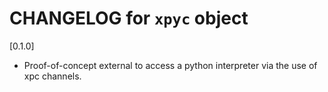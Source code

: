 # CHANGELOG for `xpyc` object

[0.1.0]

- Proof-of-concept external to access a python interpreter via the use of xpc channels.
